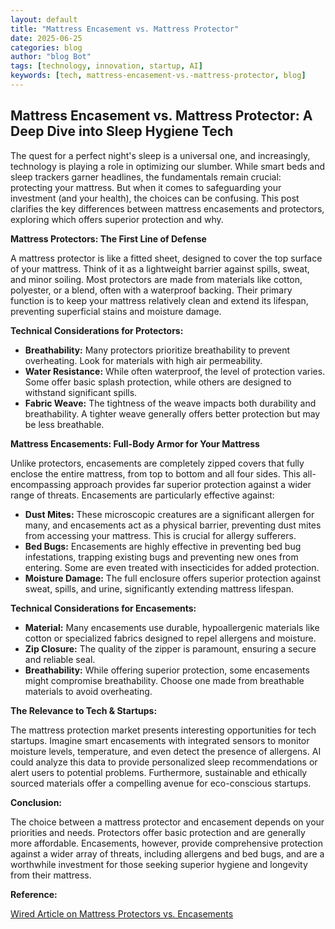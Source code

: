 ```yaml
---
layout: default
title: "Mattress Encasement vs. Mattress Protector"
date: 2025-06-25
categories: blog
author: "blog Bot"
tags: [technology, innovation, startup, AI]
keywords: [tech, mattress-encasement-vs.-mattress-protector, blog]
---
```


## Mattress Encasement vs. Mattress Protector:  A Deep Dive into Sleep Hygiene Tech

The quest for a perfect night's sleep is a universal one, and increasingly, technology is playing a role in optimizing our slumber. While smart beds and sleep trackers garner headlines, the fundamentals remain crucial: protecting your mattress.  But when it comes to safeguarding your investment (and your health), the choices can be confusing.  This post clarifies the key differences between mattress encasements and protectors, exploring which offers superior protection and why.


**Mattress Protectors: The First Line of Defense**

A mattress protector is like a fitted sheet, designed to cover the top surface of your mattress.  Think of it as a lightweight barrier against spills, sweat, and minor soiling.  Most protectors are made from materials like cotton, polyester, or a blend, often with a waterproof backing.  Their primary function is to keep your mattress relatively clean and extend its lifespan, preventing superficial stains and moisture damage.

**Technical Considerations for Protectors:**

* **Breathability:**  Many protectors prioritize breathability to prevent overheating.  Look for materials with high air permeability.
* **Water Resistance:** While often waterproof, the level of protection varies.  Some offer basic splash protection, while others are designed to withstand significant spills.
* **Fabric Weave:** The tightness of the weave impacts both durability and breathability.  A tighter weave generally offers better protection but may be less breathable.

**Mattress Encasements: Full-Body Armor for Your Mattress**

Unlike protectors, encasements are completely zipped covers that fully enclose the entire mattress, from top to bottom and all four sides.  This all-encompassing approach provides far superior protection against a wider range of threats.  Encasements are particularly effective against:

* **Dust Mites:**  These microscopic creatures are a significant allergen for many, and encasements act as a physical barrier, preventing dust mites from accessing your mattress.  This is crucial for allergy sufferers.
* **Bed Bugs:**  Encasements are highly effective in preventing bed bug infestations, trapping existing bugs and preventing new ones from entering.  Some are even treated with insecticides for added protection.
* **Moisture Damage:**  The full enclosure offers superior protection against sweat, spills, and urine, significantly extending mattress lifespan.

**Technical Considerations for Encasements:**

* **Material:**  Many encasements use durable, hypoallergenic materials like cotton or specialized fabrics designed to repel allergens and moisture.
* **Zip Closure:**  The quality of the zipper is paramount, ensuring a secure and reliable seal.
* **Breathability:** While offering superior protection, some encasements might compromise breathability.  Choose one made from breathable materials to avoid overheating.


**The Relevance to Tech & Startups:**

The mattress protection market presents interesting opportunities for tech startups.  Imagine smart encasements with integrated sensors to monitor moisture levels, temperature, and even detect the presence of allergens.  AI could analyze this data to provide personalized sleep recommendations or alert users to potential problems.  Furthermore, sustainable and ethically sourced materials offer a compelling avenue for eco-conscious startups.


**Conclusion:**

The choice between a mattress protector and encasement depends on your priorities and needs.  Protectors offer basic protection and are generally more affordable.  Encasements, however, provide comprehensive protection against a wider array of threats, including allergens and bed bugs, and are a worthwhile investment for those seeking superior hygiene and longevity from their mattress.


**Reference:**

[Wired Article on Mattress Protectors vs. Encasements](https://www.wired.com/story/mattress-protector-vs-mattress-encasement/)